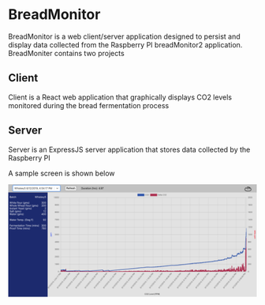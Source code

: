 # BreadMonitor

BreadMonitor is a web client/server application designed to persist and display data collected from the Raspberry PI breadMonitor2 application. BreadMoniter contains two projects

## Client
Client is a React web application that graphically displays CO2 levels monitored during the bread fermentation process

## Server
Server is an ExpressJS server application that stores data collected by the Raspberry PI

A sample screen is shown below

![sample screen](./sample_screen.png)

